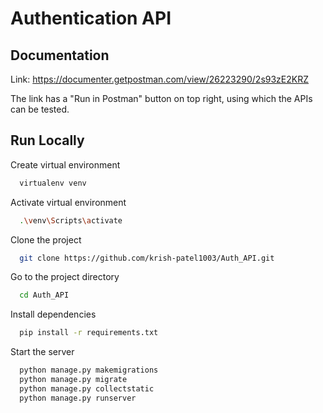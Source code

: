 
# Authentication API



## Documentation
Link: https://documenter.getpostman.com/view/26223290/2s93zE2KRZ

The link has a "Run in Postman" button on top right, using which the APIs can be tested.
## Run Locally

Create virtual environment

```bash
  virtualenv venv
```

Activate virtual environment

```bash
  .\venv\Scripts\activate
```

Clone the project

```bash
  git clone https://github.com/krish-patel1003/Auth_API.git
```

Go to the project directory

```bash
  cd Auth_API
```

Install dependencies

```bash
  pip install -r requirements.txt
```

Start the server

```bash
  python manage.py makemigrations
  python manage.py migrate
  python manage.py collectstatic
  python manage.py runserver
```
